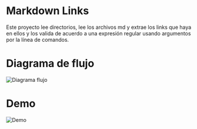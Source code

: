 # Markdown Links

Este proyecto lee directorios, lee los archivos md y extrae los links que haya en ellos y los valida de acuerdo a una expresión regular usando argumentos por la línea de comandos.

# Diagrama de flujo

<img src="/Users/enchantress/Desktop/Laboratoria/SCL021-md-links/img/Diagrama de flujo definitivo.png" alt="Diagrama flujo">

# Demo

<img src="/Users/enchantress/Desktop/Laboratoria/SCL021-md-links/img/Captura de Pantalla 2022-10-20 a la(s) 10.11.26.png" alt="Demo">
